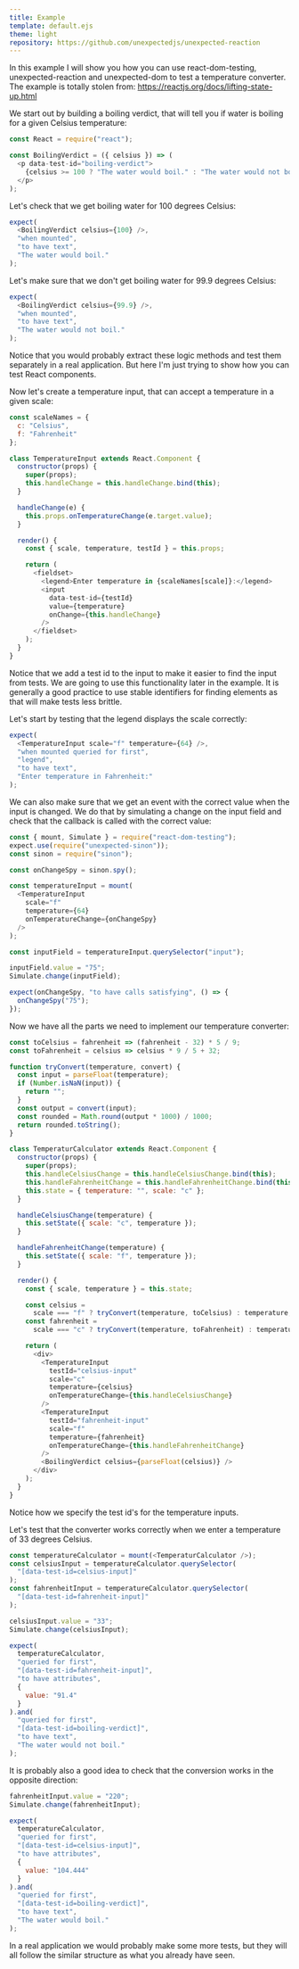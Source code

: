 ```yaml
---
title: Example
template: default.ejs
theme: light
repository: https://github.com/unexpectedjs/unexpected-reaction
---
```


In this example I will show you how you can use react-dom-testing,
unexpected-reaction and unexpected-dom to test a temperature converter. The
example is totally stolen from: https://reactjs.org/docs/lifting-state-up.html

We start out by building a boiling verdict, that will tell you if water is
boiling for a given Celsius temperature:

```js
const React = require("react");

const BoilingVerdict = ({ celsius }) => (
  <p data-test-id="boiling-verdict">
    {celsius >= 100 ? "The water would boil." : "The water would not boil."}
  </p>
);
```

Let's check that we get boiling water for 100 degrees Celsius:

```js
expect(
  <BoilingVerdict celsius={100} />,
  "when mounted",
  "to have text",
  "The water would boil."
);
```

Let's make sure that we don't get boiling water for 99.9 degrees Celsius:

```js
expect(
  <BoilingVerdict celsius={99.9} />,
  "when mounted",
  "to have text",
  "The water would not boil."
);
```

Notice that you would probably extract these logic methods and test them
separately in a real application. But here I'm just trying to show how you can
test React components.

Now let's create a temperature input, that can accept a temperature in a given scale:

```js
const scaleNames = {
  c: "Celsius",
  f: "Fahrenheit"
};

class TemperatureInput extends React.Component {
  constructor(props) {
    super(props);
    this.handleChange = this.handleChange.bind(this);
  }

  handleChange(e) {
    this.props.onTemperatureChange(e.target.value);
  }

  render() {
    const { scale, temperature, testId } = this.props;

    return (
      <fieldset>
        <legend>Enter temperature in {scaleNames[scale]}:</legend>
        <input
          data-test-id={testId}
          value={temperature}
          onChange={this.handleChange}
        />
      </fieldset>
    );
  }
}
```

Notice that we add a test id to the input to make it easier to find the input
from tests. We are going to use this functionality later in the example. It is
generally a good practice to use stable identifiers for finding elements as that
will make tests less brittle.

Let's start by testing that the legend displays the scale correctly:

```js
expect(
  <TemperatureInput scale="f" temperature={64} />,
  "when mounted queried for first",
  "legend",
  "to have text",
  "Enter temperature in Fahrenheit:"
);
```

We can also make sure that we get an event with the correct value when the input is
changed. We do that by simulating a change on the input field and check that the
callback is called with the correct value:

```js
const { mount, Simulate } = require("react-dom-testing");
expect.use(require("unexpected-sinon"));
const sinon = require("sinon");

const onChangeSpy = sinon.spy();

const temperatureInput = mount(
  <TemperatureInput
    scale="f"
    temperature={64}
    onTemperatureChange={onChangeSpy}
  />
);

const inputField = temperatureInput.querySelector("input");

inputField.value = "75";
Simulate.change(inputField);

expect(onChangeSpy, "to have calls satisfying", () => {
  onChangeSpy("75");
});
```

Now we have all the parts we need to implement our temperature converter:

```js
const toCelsius = fahrenheit => (fahrenheit - 32) * 5 / 9;
const toFahrenheit = celsius => celsius * 9 / 5 + 32;

function tryConvert(temperature, convert) {
  const input = parseFloat(temperature);
  if (Number.isNaN(input)) {
    return "";
  }
  const output = convert(input);
  const rounded = Math.round(output * 1000) / 1000;
  return rounded.toString();
}

class TemperaturCalculator extends React.Component {
  constructor(props) {
    super(props);
    this.handleCelsiusChange = this.handleCelsiusChange.bind(this);
    this.handleFahrenheitChange = this.handleFahrenheitChange.bind(this);
    this.state = { temperature: "", scale: "c" };
  }

  handleCelsiusChange(temperature) {
    this.setState({ scale: "c", temperature });
  }

  handleFahrenheitChange(temperature) {
    this.setState({ scale: "f", temperature });
  }

  render() {
    const { scale, temperature } = this.state;

    const celsius =
      scale === "f" ? tryConvert(temperature, toCelsius) : temperature;
    const fahrenheit =
      scale === "c" ? tryConvert(temperature, toFahrenheit) : temperature;

    return (
      <div>
        <TemperatureInput
          testId="celsius-input"
          scale="c"
          temperature={celsius}
          onTemperatureChange={this.handleCelsiusChange}
        />
        <TemperatureInput
          testId="fahrenheit-input"
          scale="f"
          temperature={fahrenheit}
          onTemperatureChange={this.handleFahrenheitChange}
        />
        <BoilingVerdict celsius={parseFloat(celsius)} />
      </div>
    );
  }
}
```

Notice how we specify the test id's for the temperature inputs.

Let's test that the converter works correctly when we enter a temperature of 33
degrees Celsius.

```js
const temperatureCalculator = mount(<TemperaturCalculator />);
const celsiusInput = temperatureCalculator.querySelector(
  "[data-test-id=celsius-input]"
);
const fahrenheitInput = temperatureCalculator.querySelector(
  "[data-test-id=fahrenheit-input]"
);

celsiusInput.value = "33";
Simulate.change(celsiusInput);

expect(
  temperatureCalculator,
  "queried for first",
  "[data-test-id=fahrenheit-input]",
  "to have attributes",
  {
    value: "91.4"
  }
).and(
  "queried for first",
  "[data-test-id=boiling-verdict]",
  "to have text",
  "The water would not boil."
);
```

It is probably also a good idea to check that the conversion works in the
opposite direction:

```js
fahrenheitInput.value = "220";
Simulate.change(fahrenheitInput);

expect(
  temperatureCalculator,
  "queried for first",
  "[data-test-id=celsius-input]",
  "to have attributes",
  {
    value: "104.444"
  }
).and(
  "queried for first",
  "[data-test-id=boiling-verdict]",
  "to have text",
  "The water would boil."
);
```

In a real application we would probably make some more tests, but they will all
follow the similar structure as what you already have seen.
